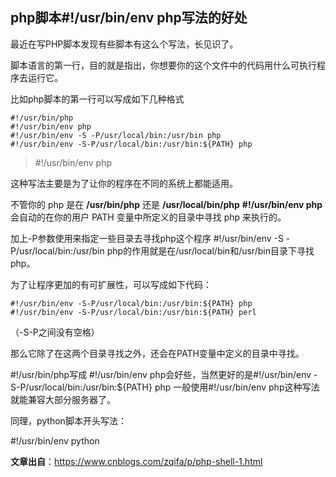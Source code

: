 ## php脚本#!/usr/bin/env php写法的好处

最近在写PHP脚本发现有些脚本有这么个写法，长见识了。

脚本语言的第一行，目的就是指出，你想要你的这个文件中的代码用什么可执行程序去运行它。

比如php脚本的第一行可以写成如下几种格式

```shell
#!/usr/bin/php
#!/usr/bin/env php
#!/usr/bin/env -S -P/usr/local/bin:/usr/bin php
#!/usr/bin/env -S-P/usr/local/bin:/usr/bin:${PATH} php
```



> \#!/usr/bin/env php

 这种写法主要是为了让你的程序在不同的系统上都能适用。

不管你的 php 是在 **/usr/bin/php** 还是 **/usr/local/bin/php**
**\#!/usr/bin/env php** 会自动的在你的用户 PATH 变量中所定义的目录中寻找 php 来执行的。

加上-P参数使用来指定一些目录去寻找php这个程序
\#!/usr/bin/env -S -P/usr/local/bin:/usr/bin php的作用就是在/usr/local/bin和/usr/bin目录下寻找php。

为了让程序更加的有可扩展性，可以写成如下代码：

```shell
#!/usr/bin/env -S-P/usr/local/bin:/usr/bin:${PATH} php
#!/usr/bin/env -S-P/usr/local/bin:/usr/bin:${PATH} perl
```


（-S-P之间没有空格）

那么它除了在这两个目录寻找之外，还会在PATH变量中定义的目录中寻找。

\#!/usr/bin/php写成 #!/usr/bin/env php会好些，当然更好的是#!/usr/bin/env -S-P/usr/local/bin:/usr/bin:${PATH} php
一般使用#!/usr/bin/env php这种写法就能兼容大部分服务器了。

同理，python脚本开头写法：

\#!/usr/bin/env python





**文章出自**：https://www.cnblogs.com/zqifa/p/php-shell-1.html